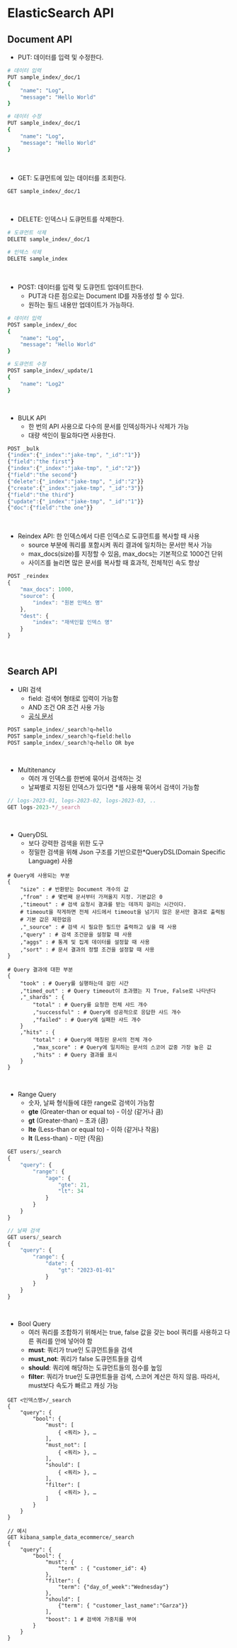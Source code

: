 # ElasticSearch API

## Document API

 - PUT: 데이터를 입력 및 수정한다.
```bash
# 데이터 입력
PUT sample_index/_doc/1
{
    "name": "Log",
    "message": "Hello World"
}

# 데이터 수정
PUT sample_index/_doc/1
{
    "name": "Log",
    "message": "Hello World"
}
```
<br/>

 - GET: 도큐먼트에 있는 데이터를 조회한다.
```bash
GET sample_index/_doc/1
```
<br/>

 - DELETE: 인덱스나 도큐먼트를 삭제한다.
```bash
# 도큐먼트 삭제
DELETE sample_index/_doc/1

# 인덱스 삭제
DELETE sample_index
```
<br/>

 - POST: 데이터를 입력 및 도큐먼트 업데이트한다.
    - PUT과 다른 점으로는 Document ID를 자동생성 할 수 있다.
    - 원하는 필드 내용만 업데이트가 가능하다.
```bash
# 데이터 입력
POST sample_index/_doc
{
    "name": "Log",
    "message": "Hello World"
}

# 도큐먼트 수정
POST sample_index/_update/1
{
    "name": "Log2"
}
```
<br/>

 - BULK API
    - 한 번의 API 사용으로 다수의 문서를 인덱싱하거나 삭제가 가능
    - 대량 색인이 필요하다면 사용한다.
```javascript
POST _bulk
{"index":{"_index":"jake-tmp", "_id":"1"}}
{"field":"the first"}
{"index":{"_index":"jake-tmp", "_id":"2"}}
{"field":"the second"}
{"delete":{"_index":"jake-tmp", "_id":"2"}}
{"create":{"_index":"jake-tmp", "_id":"3"}}
{"field":"the third"}
{"update":{"_index":"jake-tmp", "_id":"1"}}
{"doc":{"field":"the one"}}
```
<br/>

 - Reindex API: 한 인덱스에서 다른 인덱스로 도큐먼트를 복사할 때 사용
    - source 부분에 쿼리를 포함시켜 쿼리 결과에 일치하는 문서만 복사 가능
    - max_docs(size)를 지정할 수 있음, max_docs는 기본적으로 1000건 단위
    - 사이즈를 늘리면 많은 문서를 복사할 때 효과적, 전체적인 속도 향상
```javascript
POST _reindex
{
    "max_docs": 1000,
    "source": {
        "index": "원본 인덱스 명"
    },
    "dest": {
        "index": "재색인할 인덱스 명"
    }
}
```
<br/>

## Search API

 - URI 검색
    - field: 검색어 형태로 입력이 가능함
    - AND 조건 OR 조건 사용 가능
    - [공식 문서](https://www.elastic.co/guide/en/elasticsearch/reference/7.10/search-search.html#search-search-api-path-params)
```javascript
POST sample_index/_search?q=hello
POST sample_index/_search?q=field:hello
POST sample_index/_search?q=hello OR bye
```
<br/>

 - Multitenancy
    - 여러 개 인덱스를 한번에 묶어서 검색하는 것
    - 날짜별로 지정된 인덱스가 있다면 *를 사용해 묶어서 검색이 가능함
```javascript
// logs-2023-01, logs-2023-02, logs-2023-03, ..
GET logs-2023-*/_search
```
<br/>

 - QueryDSL
    - 보다 강력한 검색을 위한 도구
    - 정밀한 검색을 위해 Json 구조를 기반으로한*QueryDSL(Domain Specific Language) 사용
```
# Query에 사용되는 부분
{
    "size" : # 반환받는 Document 개수의 값
    ,"from" : # 몇번째 문서부터 가져올지 지정. 기본값은 0
    ,"timeout" : # 검색 요청시 결과를 받는 데까지 걸리는 시간이다. 
    # timeout을 작게하면 전체 샤드에서 timeout을 넘기지 않은 문서만 결과로 출력됨
    # 기본 값은 제한없음
    ,"_source" : # 검색 시 필요한 필드만 출력하고 싶을 때 사용
    ,"query" : # 검색 조건문을 설정할 때 사용
    ,"aggs" : # 통계 및 집계 데이터를 설정할 때 사용
    ,"sort" : # 문서 결과의 정렬 조건을 설정할 때 사용
}

# Query 결과에 대한 부분
{
    "took" : # Query를 실행하는데 걸린 시간
    ,"timed_out" : # Query timeout이 초과했는 지 True, False로 나타낸다
    ,"_shards" : {
        "total" : # Query를 요청한 전체 샤드 개수
        ,"successful" : # Query에 성공적으로 응답한 샤드 개수
        ,"failed" : # Query에 실패한 샤드 개수
    }
    ,"hits" : {
        "total" : # Query에 매칭된 문서의 전체 개수
        ,"max_score" : # Query에 일치하는 문서의 스코어 값중 가장 높은 값
        ,"hits" : # Query 결과를 표시
    }
}
```
<br/>

 - Range Query
    - 숫자, 날짜 형식들에 대한 range로 검색이 가능함
    - **gte** (Greater-than or equal to) - 이상 (같거나 큼)
    - **gt** (Greater-than) – 초과 (큼)
    - **lte** (Less-than or equal to) - 이하 (같거나 작음)
    - **lt** (Less-than) - 미만 (작음)
```javascript
GET users/_search
{
    "query": {
        "range": {
            "age": {
                "gte": 21,
                "lt": 34
            }
        }
    }
}

// 날짜 검색
GET users/_search
{
    "query": {
        "range": {
            "date": {
                "gt": "2023-01-01"
            }
        }
    }
}
```
<br/>

 - Bool Query
    - 여러 쿼리를 조합하기 위해서는 true, false 값을 갖는 bool 쿼리를 사용하고 다른 쿼리를 안에 넣어야 함
    - **must**: 쿼리가 true인 도큐먼트들을 검색
    - **must_not**: 쿼리가 false 도큐먼트들을 검색
    - **should**: 쿼리에 해당하는 도큐먼트들의 점수를 높임
    - **filter**: 쿼리가 true인 도큐먼트들을 검색, 스코어 계산은 하지 않음. 따라서, must보다 속도가 빠르고 캐싱 가능
```
GET <인덱스명>/_search
{
    "query": {
        "bool": {
            "must": [
                { <쿼리> }, …
            ],
            "must_not": [
                { <쿼리> }, …
            ],
            "should": [
                { <쿼리> }, …
            ],
            "filter": [
                { <쿼리> }, …
            ]
        }
    }
}

// 예시
GET kibana_sample_data_ecommerce/_search
{
    "query": {
        "bool": {
            "must": {
                "term" : { "customer_id": 4}
            },
            "filter": {
                "term": {"day_of_week":"Wednesday"}
            },
            "should": [
                {"term": { "customer_last_name":"Garza"}}
            ],
            "boost": 1 # 검색에 가중치를 부여
        }
    }
}
```
